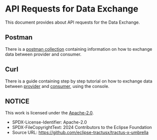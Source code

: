 # API Requests for Data Exchange

This document provides about API requests for the Data Exchange.

## Postman

There is a [postman collection](./postman) containing information on how to exchange data between provider and consumer.

## Curl

There is a guide containing step by step tutorial on how to exchange data between [provider](../user/guides/data-exchange/provide-data.md) and [consumer](../user/guides/data-exchange/consume-data.md), using the console.

## NOTICE

This work is licensed under the [Apache-2.0](https://www.apache.org/licenses/LICENSE-2.0).

* SPDX-License-Identifier: Apache-2.0
* SPDX-FileCopyrightText: 2024 Contributors to the Eclipse Foundation
* Source URL: <https://github.com/eclipse-tractusx/tractus-x-umbrella>

